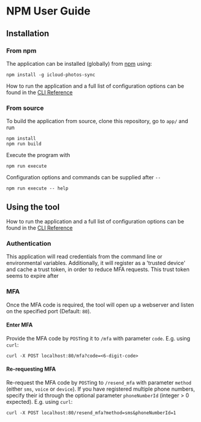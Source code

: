 # NPM User Guide

## Installation
### From npm

The application can be installed (globally) from [npm](https://www.npmjs.com/package/icloud-photos-sync) using:
```
npm install -g icloud-photos-sync
```

How to run the application and a full list of configuration options can be found in the [CLI Reference](https://steilerdev.github.io/icloud-photos-sync/user-guides/cli/)

### From source
To build the application from source, clone this repository, go to `app/` and run
```
npm install
npm run build
```

Execute the program with
```
npm run execute
```

Configuration options and commands can be supplied after `--`
```
npm run execute -- help
```

## Using the tool

How to run the application and a full list of configuration options can be found in the [CLI Reference](https://steilerdev.github.io/icloud-photos-sync/user-guides/cli/)

### Authentication
This application will read credentials from the command line or environmental variables. Additionally, it will register as a 'trusted device' and cache a trust token, in order to reduce MFA requests. This trust token seems to expire after 

### MFA
Once the MFA code is required, the tool will open up a webserver and listen on the specified port (Default: `80`).

#### Enter MFA
Provide the MFA code by `POST`ing it to `/mfa` with parameter `code`. E.g. using `curl`:
```
curl -X POST localhost:80/mfa?code=<6-digit-code>
```

#### Re-requesting MFA
Re-request the MFA code by `POST`ing to `/resend_mfa` with parameter `method` (either `sms`, `voice` or `device`). If you have registered multiple phone numbers, specify their id through the optional parameter `phoneNumberId` (integer > 0 expected). E.g. using `curl`:
```
curl -X POST localhost:80/resend_mfa?method=sms&phoneNumberId=1
```